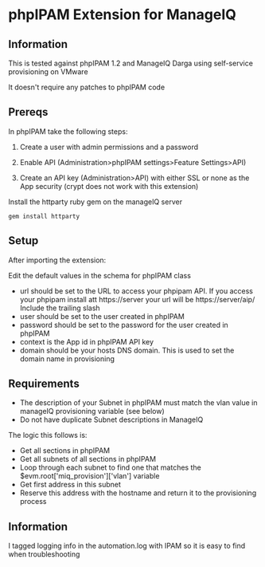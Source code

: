 # phpIPAM Extension for ManageIQ

## Information
This is tested against phpIPAM 1.2 and ManageIQ Darga using self-service provisioning on VMware

It doesn't require any patches to phpIPAM code


## Prereqs

In phpIPAM take the following steps:

1. Create a user with admin permissions and a password 

2. Enable API (Administration>phpIPAM settings>Feature Settings>API)

3. Create an API key (Administration>API) with either SSL or none as the App security (crypt does not work with this extension)

Install the httparty ruby gem on the manageIQ server

```
gem install httparty
```

## Setup

After importing the extension:

Edit the default values in the schema for phpIPAM class

- url should be set to the URL to access your phpipam API. If you access your phpipam install att https://server your url will be https://server/aip/ Include the trailing slash
- user should be set to the user created in phpIPAM
- password should be set to the password for the user created in phpIPAM
- context is the App id in phpIPAM API key
- domain should be your hosts DNS domain. This is used  to set the domain name in provisioning

## Requirements

- The description of your Subnet in phpIPAM must match  the vlan value in manageIQ provisioning variable (see below)
- Do not have duplicate Subnet descriptions in ManageIQ

The logic this follows is:
- Get all sections in phpIPAM
- Get all subnets of all sections in phpIPAM
- Loop through each subnet to find one that matches the $evm.root['miq_provision']['vlan'] variable
- Get first address in this subnet
- Reserve this address with the hostname and return it to the provisioning process

## Information

I tagged logging info in the automation.log with IPAM so it is easy to find when troubleshooting
